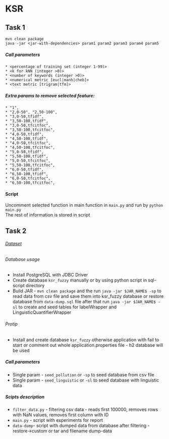 # KSR

## Task 1
`mvn clean package` \
`java -jar <jar-with-dependencies> param1 param2 param3 param4 param5`

##### Call parameters 
    * <percentage of training set (integer 1-99)> 
    * <k for kNN (integer >0)> 
    * <number of keywords (integer >0)>
    * <numerical metric [eucl|manh|cheb]>
    * <text metric [trigram|tfm]>

##### Extra params to remove selected feature:
    * "1",
    * "2,0-50", "2,50-100",
    * "3,0-50,tfidf", 
    * "3,50-100,tfidf", 
    * "3,0-50,tfcitfoc", 
    * "3,50-100,tfcitfoc",
    * "4,0-50,tfidf", 
    * "4,50-100,tfidf", 
    * "4,0-50,tfcitfoc", 
    * "4,50-100,tfcitfoc",
    * "5,0-50,tfidf", 
    * "5,50-100,tfidf", 
    * "5,0-50,tfcitfoc", 
    * "5,50-100,tfcitfoc",
    * "6,0-50,tfidf", 
    * "6,50-100,tfidf", 
    * "6,0-50,tfcitfoc", 
    * "6,50-100,tfcitfoc",

#### Script
Uncomment selected function in main function in `main.py` and run by `python main.py`\
The rest of information is stored in script

## Task 2

###### [Dataset](https://www.kaggle.com/sogun3/uspollution) 

###### Database usage
* Install PostgreSQL with JDBC Driver
* Create database `ksr_fuzzy` manually or by using python script in sql-script directory
* Build JAR - `mvn clean package` and the run `java -jar $JAR_NAME$ -sp` to read data from csv file 
and save them into ksr_fuzzy database or restore database from `data-dump.sql` file 
after that run `java -jar $JAR_NAME$ -sl` to create and seed tables for labelWrapper and LinguisticQuantifierWrapper

###### Protip
* Install and create database `ksr_fuzzy` otherwise application with fail to start 
or comment out whole application.properties file - h2 database will be used

##### Call parameters 
* Single param - `seed_pollution` or `-sp` to seed database from csv file
* Single param - `seed_linguistic` or `-sl` to seed database with linguistic data

##### Scipts description
* `filter_data.py` - filtering csv data - reads first 100000, 
removes rows with NaN values, removes first column with ID
* `main.py` - script with experiments for report
* `data-dump`- script with dumped data from database after filtering - restore->custom or tar and filename dump-data
